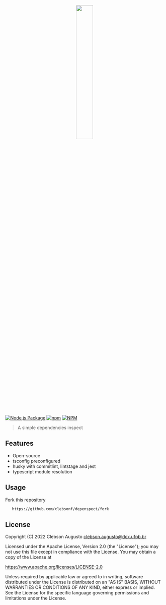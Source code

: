 <div align="center">
    <img width="33%" src="https://user-images.githubusercontent.com/43012757/196065833-8610069c-53a9-4f33-a40b-82b5f5bfd012.png">
</div>

[![Node.js Package](https://github.com/clebsonf/depenspect/actions/workflows/npm-publish.yml/badge.svg?branch=0.0.3)](https://github.com/clebsonf/depenspect/actions/workflows/npm-publish.yml)
[![npm](https://img.shields.io/npm/v/depenspect)](https://www.npmjs.com/package/depenspect)
[![NPM](https://img.shields.io/npm/l/depenspect)](https://github.com/clebsonf/depenspect/blob/main/LICENSE)
> A simple dependencies inspect 

## Features
* Open-source
* tsconfig preconfigured
* husky with commitlint, lintstage and jest
* typescript module resolution

## Usage
Fork this repository
```bash
   https://github.com/clebsonf/depenspect/fork
```
## License
Copyright (C) 2022 Clebson Augusto clebson.augusto@dcx.ufpb.br

Licensed under the Apache License, Version 2.0 (the "License"); you may not use this file except in compliance with the License. You may obtain a copy of the License at

https://www.apache.org/licenses/LICENSE-2.0

Unless required by applicable law or agreed to in writing, software distributed under the License is distributed on an "AS IS" BASIS, WITHOUT WARRANTIES OR CONDITIONS OF ANY KIND, either express or implied. See the License for the specific language governing permissions and limitations under the License.
